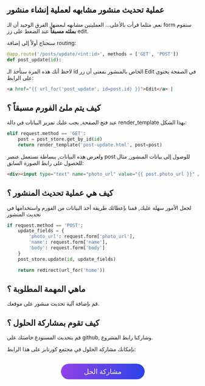 ## عملية تحديث منشور مشابهه لعملية إنشاء منشور

نعم, مثلما قرأت بالأعلى... العمليتين مشابهه لبعضها, الفرق الوحيد أن الـ form ستقوم **بملئه مسبقاً** عند الضغط على زر edit.

ستحتاج أولاً إلى إضافة routing:

```python
@app.route('/posts/update/<int:id>', methods = ['GET', 'POST'])
def post_update(id):
```

لاحظ أنك هذه المرة ستأخذ الـ id الخاص بالمنشور بمعنى أن زر Edit في الصفحة يحتوي على الرابط:

```html
<a href="{{ url_for('post_update', id=post.id) }}">Edit</a> |
```

## كيف يتم ملئ الفورم مسبقاً ؟

عند فتح الصفحة, يجب عليك تمرير البيانات في دالة render_template بهذا الشكل:

```python
elif request.method == 'GET':
    post = post_store.get_by_id(id)
    return render_template('post-update.html', post=post)
```

ولعرض هذه البيانات, ببساطة تستعمل عنصر post للوصول إلى بيانات المنشور, مثال للحصول على رابط الصورة السابق:

```html
<div><input type="text" name="photo_url" value="{{ post.photo_url }}" /></div>
```

## كيف هي عملية تحديث المنشور ؟

لجعل الأمور سهلة عليك, قمنا بإعطائك طريقة أخذ البيانات من الفورم واستخدامها في تحديث المنشور

```python
if request.method == 'POST':
    update_fields = {
        'photo_url': request.form['photo_url'], 
        'name': request.form['name'], 
        'body': request.form['body']
    }
    post_store.update(id, update_fields)

    return redirect(url_for('home'))
```

## ماهي المهمة المطلوبة ؟

قم بإضافة آلية تحديث منشور على موقعك.

## كيف تقوم بمشاركة الحلول ؟

قم بتحديث المستودع خاصتك على github, وشاركنا رابط المشروع.

بإمكانك مشاركة الحلول في مجتمع كورتابز على هذا الرابط:

<a href="https://forums.coretabs.net/t/مشاركة-حلول-تعديل-المنشورات/1366" style="display: block; width: 200px; background-color: #5355e8; background-image:linear-gradient(to left, #2d43e7, #9042e8); color:#fff; padding: 10px; margin: 30px auto; border-radius:100px; text-decoration: none; font-size: 18px; text-align: center;">مشاركة الحل</a>
